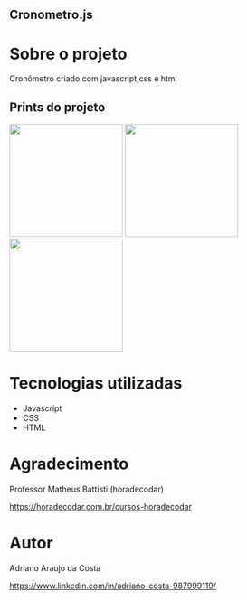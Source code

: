 ## Cronometro.js

# Sobre o projeto
Cronômetro criado com javascript,css e html

## Prints do projeto

<img src="https://github.com/adrianoadacosta/assets-para-README/blob/main/asset/Cronometro/1.png" width="200" height="200">

<img src="https://github.com/adrianoadacosta/assets-para-README/blob/main/asset/Cronometro/2.png" width="200" height="200">

<img src="https://github.com/adrianoadacosta/assets-para-README/blob/main/asset/Cronometro/3.png" width="200" height="200">

# Tecnologias utilizadas
- Javascript
- CSS
- HTML

# Agradecimento

Professor Matheus Battisti (horadecodar)

https://horadecodar.com.br/cursos-horadecodar

# Autor

Adriano Araujo da Costa

https://www.linkedin.com/in/adriano-costa-987999119/

